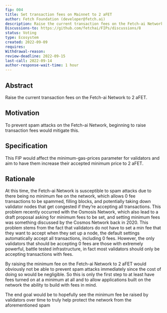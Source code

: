 ```yaml
---
fip: 004
title: Set transaction fees on Mainnet to 2 aFET
author: Fetch Foundation (developer@fetch.ai)
description: Raise the current transaction fees on the Fetch-ai Network to 2 aFET
Discussions-to: https://github.com/fetchai/FIPs/discussions/8
status: Voting
type: Ecosystem
created: 2022-09-09
requires:
Withdrawal-reason:
review-deadline: 2022-09-15
last-call: 2022-09-14
author-response-wait-time: 1 hour
---
```

## Abstract

Raise the current transaction fees on the Fetch-ai Network to 2 aFET.

## Motivation

To prevent spam attacks on the Fetch-ai Network, beginning to raise transaction fees would mitigate this. 

## Specification
This FIP would affect the minimum-gas-prices parameter for validators and aim to have them increase their accepted minimum price to 2 aFET.

## Rationale

At this time, the Fetch-ai Network is susceptible to spam attacks due to there being no minimum fee on the network, which allows 0 fee transactions to be spammed, filling blocks, and potentially taking down validator nodes that get congested if they’re accepting all transactions. This problem recently occurred with the Osmosis Network, which also lead to a draft proposal asking for minimum fees to be set, and setting minimum fees was something discussed by the Cosmos Network back in 2020.  This problem stems from the fact that validators do not have to set a min fee that they want to accept when they set up a node, the default settings automatically accept all transactions, including 0 fees. However, the only validators that should be accepting 0 fees are those with extremely powerful, battle tested infrastructure, in fact most validators should only be accepting transactions with fees.

By raising the minimum fee on the Fetch-ai Network to 2 aFET would obviously not be able to prevent spam attacks immediately since the cost of doing so would be negligible. So this is only the first step to at least have fees turned on at a minimum at all and to allow applications built on the network the ability to build with fees in mind.

The end goal would be to hopefully see the minimum fee be raised by validators over time to truly help protect the network from the aforementioned spam
